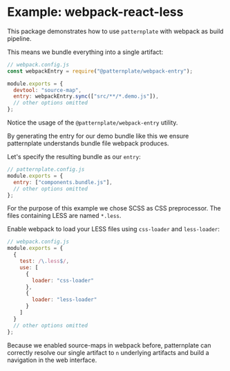 # Example: webpack-react-less

This package demonstrates how to use `patternplate` with
webpack as build pipeline.

This means we bundle everything into a single artifact:

```js
// webpack.config.js
const webpackEntry = require("@patternplate/webpack-entry");

module.exports = {
  devtool: "source-map",
  entry: webpackEntry.sync(["src/**/*.demo.js"]),
  // other options omitted
};
```

Notice the usage of the `@patternplate/webpack-entry` utility.

By generating the entry for our demo bundle like this we
ensure patternplate understands bundle file webpack produces.

Let's specify the resulting bundle as our `entry`:

```js
// patternplate.config.js
module.exports = {
  entry: ["components.bundle.js"],
  // other options omitted
};
```

For the purpose of this example we chose SCSS as CSS preprocessor.
The files containing LESS are named `*.less`.

Enable webpack to load your LESS files using `css-loader` and `less-loader`:

```js
// webpack.config.js
module.exports = {
  {
    test: /\.less$/,
    use: [
      {
        loader: "css-loader"
      },
      {
        loader: "less-loader"
      }
    ]
  }
  // other options omitted
};
```

Because we enabled source-maps in webpack before, patternplate
can correctly resolve our single artifact to `n` underlying artifacts
and build a navigation in the web interface.
